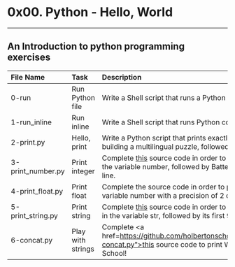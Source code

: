 # 0x00. Python - Hello, World
--------------------------------------------------
An Introduction to python programming exercises
-------------------------------------------------------------------------------------------------------------------------------------------------------------------------
File Name                          | Task                                          | Description                                                                                                      |
|:---------------------------------|:----------------------------------------------|:-----------------------------------------------------------------------------------------------------------------|
| 0-run                            | Run Python file                               | Write a Shell script that runs a Python script.                                                                  |
| 1-run_inline                     | Run inline                                    | Write a Shell script that runs Python code.                                                                      |
| 2-print.py                       | Hello, print                                  | Write a Python script that prints exactly "Programming is like building a multilingual puzzle, followed by a new line.|
| 3-print_number.py                | Print integer                                 | Complete <a href="https://github.com/holbertonschool/0x00.py/blob/master/3-print_number.py">this</a> source code in order to print the integer stored in the variable number, followed by Battery street, followed by a new line. |
| 4-print_float.py                 | Print float                                   | Complete the source code in order to print the float stored in the variable number with a precision of 2 digits.|
| 5-print_string.py                | Print string                                  | Complete <a href="https://github.com/holbertonschool/0x00.py/blob/master/5-print_string.py">this</a> source code in order to print 3 times a string stored in the variable str, followed by its first 9 characters.|
| 6-concat.py                      | Play with strings                             | Complete <a href=https://github.com/holbertonschool/0x00.py/blob/master/6-concat.py">this</a> source code to print Welcome to Holberton School!|
